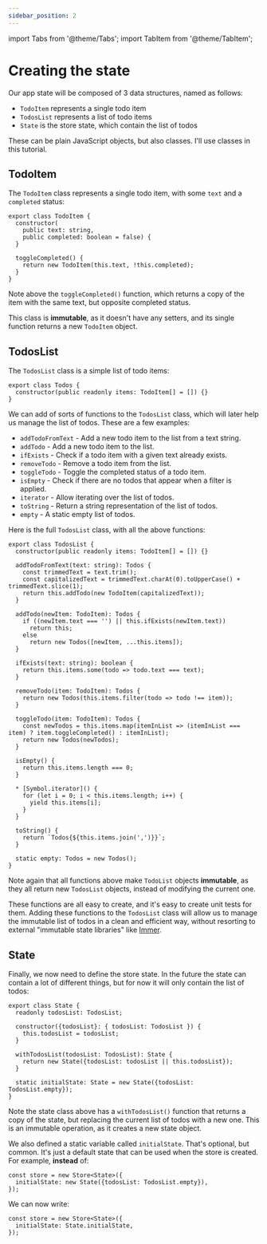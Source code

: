 ```yaml
---
sidebar_position: 2
---
```


import Tabs from '@theme/Tabs';
import TabItem from '@theme/TabItem';

# Creating the state

Our app state will be composed of 3 data structures, named as follows:

* `TodoItem` represents a single todo item
* `TodosList` represents a list of todo items
* `State` is the store state, which contain the list of todos

These can be plain JavaScript objects, but also classes.
I'll use classes in this tutorial.

## TodoItem

The `TodoItem` class represents a single todo item,
with some `text` and a `completed` status:

```tsx title="TodoItem.ts"
export class TodoItem {
  constructor(
    public text: string,
    public completed: boolean = false) { 
  }   
  
  toggleCompleted() {
    return new TodoItem(this.text, !this.completed);
  }
}
```

Note above the `toggleCompleted()` function, which returns a copy of the item
with the same text, but opposite completed status.

This class is **immutable**, as it doesn't have any setters, and its single function returns
a new `TodoItem` object.

## TodosList

The `TodosList` class is a simple list of todo items:

```tsx title="TodosList.ts"
export class Todos {  
  constructor(public readonly items: TodoItem[] = []) {}  
}
```

We can add of sorts of functions to the `TodosList` class, which will later help us manage the list
of todos. These are a few examples:

* `addTodoFromText` - Add a new todo item to the list from a text string.
* `addTodo` - Add a new todo item to the list.
* `ifExists` - Check if a todo item with a given text already exists.
* `removeTodo` - Remove a todo item from the list.
* `toggleTodo` - Toggle the completed status of a todo item.
* `isEmpty` - Check if there are no todos that appear when a filter is applied.
* `iterator` - Allow iterating over the list of todos.
* `toString` - Return a string representation of the list of todos.
* `empty` - A static empty list of todos.

Here is the full `TodosList` class, with all the above functions:

```tsx title="TodosList.ts"
export class TodosList {  
  constructor(public readonly items: TodoItem[] = []) {}  
  
  addTodoFromText(text: string): Todos {
    const trimmedText = text.trim();
    const capitalizedText = trimmedText.charAt(0).toUpperCase() + trimmedText.slice(1);
    return this.addTodo(new TodoItem(capitalizedText));
  }
  
  addTodo(newItem: TodoItem): Todos {
    if ((newItem.text === '') || this.ifExists(newItem.text))
      return this;
    else
      return new Todos([newItem, ...this.items]);
  }
  
  ifExists(text: string): boolean {
    return this.items.some(todo => todo.text === text);
  }
  
  removeTodo(item: TodoItem): Todos {
    return new Todos(this.items.filter(todo => todo !== item));
  }
  
  toggleTodo(item: TodoItem): Todos {
    const newTodos = this.items.map(itemInList => (itemInList === item) ? item.toggleCompleted() : itemInList);
    return new Todos(newTodos);
  }   
  
  isEmpty() {
    return this.items.length === 0;
  }

  * [Symbol.iterator]() {
    for (let i = 0; i < this.items.length; i++) {
      yield this.items[i];
    }
  }

  toString() {
    return `Todos{${this.items.join(',')}}`;
  }
  
  static empty: Todos = new Todos();
}
```

Note again that all functions above make `TodoList` objects **immutable**, as they all return
new `TodosList` objects, instead of modifying the current one.

These functions are all easy to create, and it's easy to create unit tests for them.
Adding these functions to the `TodosList` class will allow us to manage the immutable list of
todos in a clean and efficient way, without resorting to external "immutable state libraries"
like [Immer](https://www.npmjs.com/package/immer).

## State

Finally, we now need to define the store state. In the future the state can contain a lot of
different things, but for now it will only contain the list of todos:

```tsx title="State.ts"
export class State {
  readonly todosList: TodosList;  

  constructor({todosList}: { todosList: TodosList }) {
    this.todosList = todosList;
  }      
  
  withTodosList(todosList: TodosList): State {
    return new State({todosList: todosList || this.todosList});
  }
  
  static initialState: State = new State({todosList: TodosList.empty});
}
```

Note the state class above has a `withTodosList()` function that returns a copy of the state,
but replacing the current list of todos with a new one. This is an immutable operation,
as it creates a new state object.

We also defined a static variable called `initialState`. That's optional, but common.
It's just a default state that can be used when the store is created.
For example, **instead** of:

```tsx
const store = new Store<State>({
  initialState: new State({todosList: TodosList.empty}),  
});
```

We can now write:

```tsx
const store = new Store<State>({
  initialState: State.initialState,
});
```



